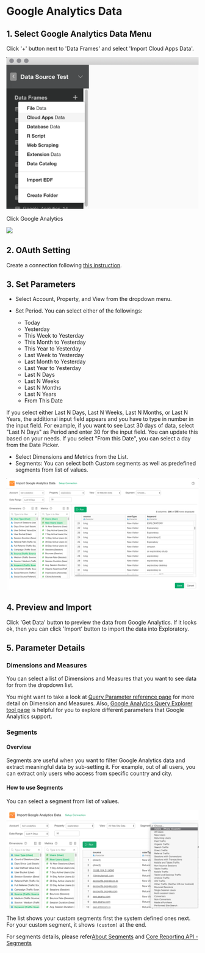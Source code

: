# Google Analytics Data

## 1. Select Google Analytics Data Menu

Click '+' button next to 'Data Frames' and select 'Import Cloud Apps Data'.

![](images/import-cloudapps.png)

Click Google Analytics

![](images/google-analytics-select.png)

## 2. OAuth Setting

Create a connection following [this instruction](https://blog.exploratory.io/how-to-setup-oauth-cloud-apps-connections-in-exploratory-a5c20d18e7c7).

## 3. Set Parameters

- Select Account, Property, and View from the dropdown menu.
- Set Period. You can select either of the followings:

  - Today
  - Yesterday
  - This Week to Yesterday
  - This Month to Yesterday
  - This Year to Yesterday
  - Last Week to Yesterday
  - Last Month to Yesterday
  - Last Year to Yesterday
  - Last N Days
  - Last N Weeks
  - Last N Months
  - Last N Years
  - From This Date
  
If you select either Last N Days, Last N Weeks, Last N Months, or Last N Years, the additional input field appears and you have to type in number in the input field. For example, if you want to see Last 30 days of data, select "Last N Days" as Period and enter 30 for the input field. You can update this based on your needs. If you select "From this Date", you can select a day from the Date Picker.

- Select Dimensions and Metrics from the List.
- Segments: You can select both Custom segments as well as predefined segments from list of values.

![](images/google-analytics-setting.png)

## 4. Preview and Import

Click 'Get Data' button to preview the data from Google Analytics. If it looks ok, then you can click 'Import' button to import the data into Exploratory.


## 5. Parameter Details

### Dimensions and Measures

You can select a list of Dimensions and Measures that you want to see data for from the dropdown list.

You might want to take a look at [Query Parameter reference page](https://developers.google.com/analytics/devguides/reporting/core/v3/reference) for more detail on Dimension and Measures. Also, [Google Analytics Query Explorer tool page](https://ga-dev-tools.appspot.com/query-explorer/) is helpful for you to explore different parameters that Google Analytics support.

### Segments

#### Overview
Segments are useful when you want to filter Google Analytics data and extract meaningful data by sub-setting it. For example, out of all users, you can extract only users who access from specific country and city.

#### How to use Segments

You can select a segment from list of values.

![](images/google-analytics-segments.png)

The list shows your custom segments first the system defined ones next. For your custom segment, it shows `(custom)` at the end.

For segments details, please refer[About Segments](https://support.google.com/analytics/answer/3123951) and [Core Reporting API - Segments](https://developers.google.com/analytics/devguides/reporting/core/v3/segments)

